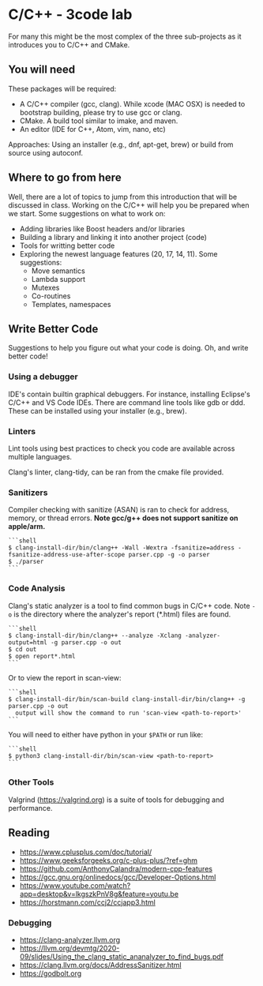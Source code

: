 # C/C++ - 3code lab

For many this might be the most complex of the three sub-projects as it 
introduces you to C/C++ and CMake.

## You will need

These packages will be required:

  * A C/C++ compiler (gcc, clang). While xcode (MAC OSX) is needed 
    to bootstrap building, please try to use gcc or clang.
  * CMake. A build tool similar to imake, and maven.
  * An editor (IDE for C++, Atom, vim, nano, etc)

Approaches: Using an installer (e.g., dnf, apt-get, brew) or build from 
source using autoconf.

## Where to go from here

Well, there are a lot of topics to jump from this introduction that will
be discussed in class. Working on the C/C++ will help you be prepared 
when we start. Some suggestions on what to work on:

   * Adding libraries like Boost headers and/or libraries
   * Building a library and linking it into another project (code)
   * Tools for writting better code
   * Exploring the newest language features (20, 17, 14, 11). Some
     suggestions: 
       * Move semantics
       * Lambda support
       * Mutexes
       * Co-routines
       * Templates, namespaces


## Write Better Code

Suggestions to help you figure out what your code is doing. Oh, 
and write better code!

### Using a debugger

IDE's contain builtin graphical debuggers. For instance, installing 
Eclipse's C/C++ and VS Code IDEs. There are command line tools like 
gdb or ddd. These can be installed using your installer (e.g., brew).

### Linters

Lint tools using best practices to check you code are available 
across multiple languages. 

Clang's linter, clang-tidy, can be ran from the cmake file provided.

### Sanitizers

Compiler checking with sanitize (ASAN) is ran to check for address, memory, or
thread errors. **Note gcc/g++ does not support sanitize on apple/arm.**

    ```shell
    $ clang-install-dir/bin/clang++ -Wall -Wextra -fsanitize=address -fsanitize-address-use-after-scope parser.cpp -g -o parser
    $ ./parser
    ```
 
 ### Code Analysis

 Clang's static analyzer is a tool to find common bugs in C/C++ code. 
 Note `-o` is the directory where the analyzer's report (*.html) files 
 are found.
 
    ```shell
    $ clang-install-dir/bin/clang++ --analyze -Xclang -analyzer-output=html -g parser.cpp -o out 
    $ cd out 
    $ open report*.html
    ```

 Or to view the report in scan-view:

    ```shell
    $ clang-install-dir/bin/scan-build clang-install-dir/bin/clang++ -g parser.cpp -o out 
      output will show the command to run 'scan-view <path-to-report>'
    ```

You will need to either have python in your `$PATH` or run like:

    ```shell
    $ python3 clang-install-dir/bin/scan-view <path-to-report>
    ```

### Other Tools

Valgrind (https://valgrind.org) is a suite of tools for debugging and performance. 


## Reading

  * https://www.cplusplus.com/doc/tutorial/
  * https://www.geeksforgeeks.org/c-plus-plus/?ref=ghm
  * https://github.com/AnthonyCalandra/modern-cpp-features
  * https://gcc.gnu.org/onlinedocs/gcc/Developer-Options.html 
  * https://www.youtube.com/watch?app=desktop&v=lkgszkPnV8g&feature=youtu.be
  * https://horstmann.com/ccj2/ccjapp3.html

### Debugging

  * https://clang-analyzer.llvm.org 
  * https://llvm.org/devmtg/2020-09/slides/Using_the_clang_static_ananalyzer_to_find_bugs.pdf
  * https://clang.llvm.org/docs/AddressSanitizer.html
  * https://godbolt.org

